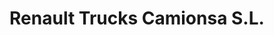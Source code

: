 ---
title: "Renault Trucks Camionsa S.L."
url: /villares-de-la-reina/renault-trucks-camionsa-s-l/
shop: Autohaus
---
